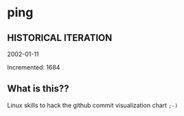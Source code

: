 # ping

## HISTORICAL ITERATION
2002-01-11

Incremented: 1684

## What is this?? 
Linux skills to hack the github commit visualization chart `;-)`
